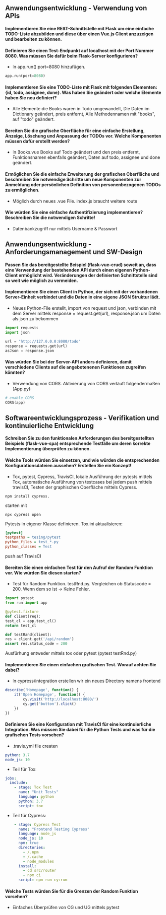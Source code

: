 ## Anwendungsentwicklung - Verwendung von APIs

#### Implementieren Sie eine REST-Schnittstelle mit Flask um eine einfache TODO-Liste abzubilden und diese über einen Vue.js Client anzuzeigen und bearbeiten zu können.

#### Definieren Sie einen Test-Endpunkt auf localhost mit der Port Nummer 8080. Was müssen Sie dafür beim Flask-Server konfigurieren?
- In app.run() port=8080 hinzufügen.
```python
app.run(port=8080)
```
#### Implementieren Sie eine TODO-Liste mit Flask mit folgenden Elementen: {id, todo, assignee, done}. Was haben Sie geändert oder welche Elemente haben Sie neu definiert?
- Alle Elemente die Books waren in Todo umgewandelt, Die Daten im Dictionary geändert, preis entfernt, Alle Methodennamen mit "books", auf "todo" geändert.
#### Bereiten Sie die grafische Oberfläche für eine einfache Erstellung, Anzeige, Löschung und Anpassung der TODOs vor. Welche Komponenten müssen dafür erstellt werden?
- In Books.vue Books auf Todo geändert und den preis entfernt, Funktionsnamen ebenfalls geändert, Daten auf todo, assignee und done geändert. 
#### Ermöglichen Sie die einfache Erweiterung der grafischen Oberfläche und beschreiben Sie notwendige Schritte um neue Komponenten zur Anmeldung oder persönlichen Definition von personenbezogenen TODOs zu ermöglichen.
- Möglich durch neues .vue File. index.js braucht weitere route
#### Wie würden Sie eine einfache Authentifizierung implementieren? Beschreiben Sie die notwendigen Schritte!
- Datenbankzugriff nur mittels Username & Passwort

## Anwendungsentwicklung - Anforderungsmanagement und SW-Design

#### Passen Sie das bereitgestellte Beispiel (flask-vue-crud) soweit an, dass eine Verwendung der bestehenden API durch einen eigenen Python-Client ermöglicht wird. Veränderungen der definierten Schnittstelle sind so weit wie möglich zu vermeiden.

#### Implementieren Sie einen Client in Python, der sich mit der vorhandenen Server-Einheit verbindet und die Daten in eine eigene JSON Struktur lädt.
- Neues Python-File erstellt, import von request und json, verbinden mit dem Server mittels response = request.get(url), response.json um Daten als json zu bekommen
```python
import requests
import json

url = "http://127.0.0.0:8080/todo"
response = requests.get(url)
asJson = response.json
```
#### Was würden Sie bei der Server-API anders definieren, damit verschiedene Clients auf die angebotenenen Funktionen zugreifen könnten?
- Verwendung von CORS. Aktivierung von CORS verläuft folgendermaßen (App.py):
```py
# enable CORS 
CORS(app)
```

## Softwareentwicklungsprozess - Verifikation und kontinuierliche Entwicklung

#### Schreiben Sie zu den funktionalen Anforderungen des bereitgestellten Beispiels (flask-vue-spa) entsprechende Testfälle um deren korrekte Implementierung überprüfen zu können.

#### Welche Tools würden Sie einsetzen, und wie würden die entsprechenden Konfigurationsdateien aussehen? Erstellen Sie ein Konzept!
- Tox, pytest, Cypress, TravisCI, lokale Ausführung der pytests mittels Tox, automatische Ausführung von testcases bei jedem push mittels travisCI, Testen der graphischen Oberfläche mittels Cypress. 
```
npm install cypress. 
```
starten mit
```
npx cypress open
```
Pytests in eigener Klasse definieren. Tox.ini aktualisieren: 
```ini
[pytest]
testpaths = tesing/pytest
python_files = test_*.py
python_classes = Test
```
push auf TravisCI
#### Bereiten Sie einen einfachen Test für den Aufruf der Random Funktion vor. Wie würden Sie diesen starten?
- Test für Random Funktion. testRnd.py. Vergleichen ob Statuscode = 200. Wenn dem so ist -> Keine Fehler.
```python
import pytest
from run import app

@pytest.fixture
def client(req):
test_cl = app.test_cl()
return test_cl

def testRand(client):
res = client.get('/api/random')
assert res.status_code = 200
```
Ausfürhung entweder mittels tox oder pytest (pytest testRnd.py)
#### Implementieren Sie einen einfachen grafischen Test. Worauf achten Sie dabei?
- In cypress/integration erstellen wir ein neues Directory namens frontend
```js
describe('Homepage', function() {
    it('Open Homepage', function() {
        cy.visit('http://localhost:8080/')
        cy.get('button').click()
    })
})
```
#### Definieren Sie eine Konfiguration mit TravisCI für eine kontinuierliche Integration. Was müssen Sie dabei für die Python Tests und was für die grafischen Tests vorsehen?
- .travis.yml file createn
```yml
python: 3.7
node_js: 10
```
- Teil für Tox:
```yml
jobs:
  include:
    - stage: Tox Test
      name: "Unit Tests"
      language: python
      python: 3.7
      script: tox
```

- Teil für Cypress:
```yml
    - stage: Cypress Test
      name: "Frontend Testing Cypress"
      language: node_js
      node_js: 10
      npm: true
      directories:
        - /.npm
        - /.cache
        - node_modules
      install:
        - cd src/router
        - npm ci
      script: npm run cy:run
```
#### Welche Tests würden Sie für die Grenzen der Random Funktion vorsehen?
- Einfaches Überprüfen von OG und UG mittels pytest
